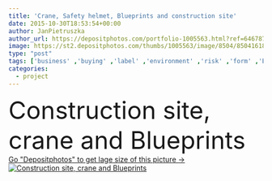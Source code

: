 ```yaml
---
title: 'Crane, Safety helmet, Blueprints and construction site'
date: 2015-10-30T18:53:54+00:00
author: JanPietruszka
author_url: https://depositphotos.com/portfolio-1005563.html?ref=64678756
image: https://st2.depositphotos.com/thumbs/1005563/image/8504/85041618/api_thumb_450.jpg?forcejpeg=true
type: "post"
tags: ['business' ,'buying' ,'label' ,'environment' ,'risk' ,'form' ,'Efficiency' ,'architecture' ,'building' ,'construction' ,'house' ,'industry' ,'home' ,'flat' ,'development' ,'document' ,'contract' ,'investment' ,'loan' ,'finance' ,'mortgage' ,'project' ,'property' ,'build' ,'crane' ,'plan' ,'concrete' ,'housing' ,'builder' ,'purchase' ,'graph' ,'credit' ,'contractor' ,'decision' ,'insurance' ,'paperwork' ,'blueprint' ,'calculation' ,'rated' ,'real estate' ,'construction site' ,'safety helmet' ,'Home Loan' ,'crane and blueprints' ,'blueprints and construction site' ]
categories: 
  - project
---
```

<div aling="center">
            <font size="60"> Construction site, crane and Blueprints</font>   
</div>
<div>
    <a href='https://st2.depositphotos.com/thumbs/1005563/image/8504/85041618/api_thumb_450.jpg?forcejpeg=true?ref=64678756' target=_blank > Go "Depositphotos" to get lage size of this picture ->
        <img href='https://st2.depositphotos.com/thumbs/1005563/image/8504/85041618/api_thumb_450.jpg?forcejpeg=true?ref=64678756' src='https://st2.depositphotos.com/1005563/8504/i/950/depositphotos_85041618-stock-photo-crane-safety-helmet-blueprints-and.jpg?forcejpeg=true' alt='Construction site, crane and Blueprints' >
    </a>
</div>

